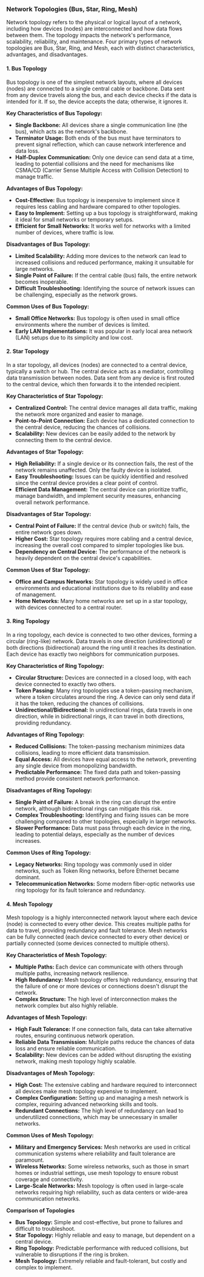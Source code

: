 ### Network Topologies (Bus, Star, Ring, Mesh)

Network topology refers to the physical or logical layout of a network, including how devices (nodes) are interconnected and how data flows between them. The topology impacts the network's performance, scalability, reliability, and maintenance. Four primary types of network topologies are Bus, Star, Ring, and Mesh, each with distinct characteristics, advantages, and disadvantages.

#### 1. Bus Topology

Bus topology is one of the simplest network layouts, where all devices (nodes) are connected to a single central cable or backbone. Data sent from any device travels along the bus, and each device checks if the data is intended for it. If so, the device accepts the data; otherwise, it ignores it.

**Key Characteristics of Bus Topology:**

- **Single Backbone:** All devices share a single communication line (the bus), which acts as the network's backbone.
- **Terminator Usage:** Both ends of the bus must have terminators to prevent signal reflection, which can cause network interference and data loss.
- **Half-Duplex Communication:** Only one device can send data at a time, leading to potential collisions and the need for mechanisms like CSMA/CD (Carrier Sense Multiple Access with Collision Detection) to manage traffic.

**Advantages of Bus Topology:**

- **Cost-Effective:** Bus topology is inexpensive to implement since it requires less cabling and hardware compared to other topologies.
- **Easy to Implement:** Setting up a bus topology is straightforward, making it ideal for small networks or temporary setups.
- **Efficient for Small Networks:** It works well for networks with a limited number of devices, where traffic is low.

**Disadvantages of Bus Topology:**

- **Limited Scalability:** Adding more devices to the network can lead to increased collisions and reduced performance, making it unsuitable for large networks.
- **Single Point of Failure:** If the central cable (bus) fails, the entire network becomes inoperable.
- **Difficult Troubleshooting:** Identifying the source of network issues can be challenging, especially as the network grows.

**Common Uses of Bus Topology:**

- **Small Office Networks:** Bus topology is often used in small office environments where the number of devices is limited.
- **Early LAN Implementations:** It was popular in early local area network (LAN) setups due to its simplicity and low cost.

#### 2. Star Topology

In a star topology, all devices (nodes) are connected to a central device, typically a switch or hub. The central device acts as a mediator, controlling data transmission between nodes. Data sent from any device is first routed to the central device, which then forwards it to the intended recipient.

**Key Characteristics of Star Topology:**

- **Centralized Control:** The central device manages all data traffic, making the network more organized and easier to manage.
- **Point-to-Point Connection:** Each device has a dedicated connection to the central device, reducing the chances of collisions.
- **Scalability:** New devices can be easily added to the network by connecting them to the central device.

**Advantages of Star Topology:**

- **High Reliability:** If a single device or its connection fails, the rest of the network remains unaffected. Only the faulty device is isolated.
- **Easy Troubleshooting:** Issues can be quickly identified and resolved since the central device provides a clear point of control.
- **Efficient Data Management:** The central device can prioritize traffic, manage bandwidth, and implement security measures, enhancing overall network performance.

**Disadvantages of Star Topology:**

- **Central Point of Failure:** If the central device (hub or switch) fails, the entire network goes down.
- **Higher Cost:** Star topology requires more cabling and a central device, increasing the overall cost compared to simpler topologies like bus.
- **Dependency on Central Device:** The performance of the network is heavily dependent on the central device's capabilities.

**Common Uses of Star Topology:**

- **Office and Campus Networks:** Star topology is widely used in office environments and educational institutions due to its reliability and ease of management.
- **Home Networks:** Many home networks are set up in a star topology, with devices connected to a central router.

#### 3. Ring Topology

In a ring topology, each device is connected to two other devices, forming a circular (ring-like) network. Data travels in one direction (unidirectional) or both directions (bidirectional) around the ring until it reaches its destination. Each device has exactly two neighbors for communication purposes.

**Key Characteristics of Ring Topology:**

- **Circular Structure:** Devices are connected in a closed loop, with each device connected to exactly two others.
- **Token Passing:** Many ring topologies use a token-passing mechanism, where a token circulates around the ring. A device can only send data if it has the token, reducing the chances of collisions.
- **Unidirectional/Bidirectional:** In unidirectional rings, data travels in one direction, while in bidirectional rings, it can travel in both directions, providing redundancy.

**Advantages of Ring Topology:**

- **Reduced Collisions:** The token-passing mechanism minimizes data collisions, leading to more efficient data transmission.
- **Equal Access:** All devices have equal access to the network, preventing any single device from monopolizing bandwidth.
- **Predictable Performance:** The fixed data path and token-passing method provide consistent network performance.

**Disadvantages of Ring Topology:**

- **Single Point of Failure:** A break in the ring can disrupt the entire network, although bidirectional rings can mitigate this risk.
- **Complex Troubleshooting:** Identifying and fixing issues can be more challenging compared to other topologies, especially in larger networks.
- **Slower Performance:** Data must pass through each device in the ring, leading to potential delays, especially as the number of devices increases.

**Common Uses of Ring Topology:**

- **Legacy Networks:** Ring topology was commonly used in older networks, such as Token Ring networks, before Ethernet became dominant.
- **Telecommunication Networks:** Some modern fiber-optic networks use ring topology for its fault tolerance and redundancy.

#### 4. Mesh Topology

Mesh topology is a highly interconnected network layout where each device (node) is connected to every other device. This creates multiple paths for data to travel, providing redundancy and fault tolerance. Mesh networks can be fully connected (each device connected to every other device) or partially connected (some devices connected to multiple others).

**Key Characteristics of Mesh Topology:**

- **Multiple Paths:** Each device can communicate with others through multiple paths, increasing network resilience.
- **High Redundancy:** Mesh topology offers high redundancy, ensuring that the failure of one or more devices or connections doesn't disrupt the network.
- **Complex Structure:** The high level of interconnection makes the network complex but also highly reliable.

**Advantages of Mesh Topology:**

- **High Fault Tolerance:** If one connection fails, data can take alternative routes, ensuring continuous network operation.
- **Reliable Data Transmission:** Multiple paths reduce the chances of data loss and ensure reliable communication.
- **Scalability:** New devices can be added without disrupting the existing network, making mesh topology highly scalable.

**Disadvantages of Mesh Topology:**

- **High Cost:** The extensive cabling and hardware required to interconnect all devices make mesh topology expensive to implement.
- **Complex Configuration:** Setting up and managing a mesh network is complex, requiring advanced networking skills and tools.
- **Redundant Connections:** The high level of redundancy can lead to underutilized connections, which may be unnecessary in smaller networks.

**Common Uses of Mesh Topology:**

- **Military and Emergency Services:** Mesh networks are used in critical communication systems where reliability and fault tolerance are paramount.
- **Wireless Networks:** Some wireless networks, such as those in smart homes or industrial settings, use mesh topology to ensure robust coverage and connectivity.
- **Large-Scale Networks:** Mesh topology is often used in large-scale networks requiring high reliability, such as data centers or wide-area communication networks.

**Comparison of Topologies**

- **Bus Topology:** Simple and cost-effective, but prone to failures and difficult to troubleshoot.
- **Star Topology:** Highly reliable and easy to manage, but dependent on a central device.
- **Ring Topology:** Predictable performance with reduced collisions, but vulnerable to disruptions if the ring is broken.
- **Mesh Topology:** Extremely reliable and fault-tolerant, but costly and complex to implement.
